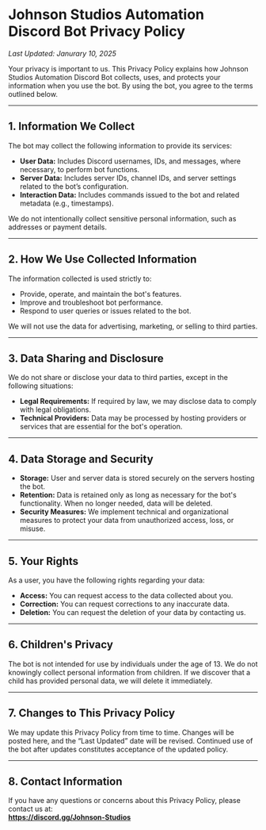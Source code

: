 # Johnson Studios Automation Discord Bot Privacy Policy  

_Last Updated: Janurary 10, 2025_  

Your privacy is important to us. This Privacy Policy explains how Johnson Studios Automation Discord Bot collects, uses, and protects your information when you use the bot. By using the bot, you agree to the terms outlined below.  

---

## 1. Information We Collect  
The bot may collect the following information to provide its services:  
- **User Data:** Includes Discord usernames, IDs, and messages, where necessary, to perform bot functions.  
- **Server Data:** Includes server IDs, channel IDs, and server settings related to the bot’s configuration.  
- **Interaction Data:** Includes commands issued to the bot and related metadata (e.g., timestamps).  

We do not intentionally collect sensitive personal information, such as addresses or payment details.  

---

## 2. How We Use Collected Information  
The information collected is used strictly to:  
- Provide, operate, and maintain the bot's features.  
- Improve and troubleshoot bot performance.  
- Respond to user queries or issues related to the bot.  

We will not use the data for advertising, marketing, or selling to third parties.  

---

## 3. Data Sharing and Disclosure  
We do not share or disclose your data to third parties, except in the following situations:  
- **Legal Requirements:** If required by law, we may disclose data to comply with legal obligations.  
- **Technical Providers:** Data may be processed by hosting providers or services that are essential for the bot's operation.  

---

## 4. Data Storage and Security  
- **Storage:** User and server data is stored securely on the servers hosting the bot.  
- **Retention:** Data is retained only as long as necessary for the bot's functionality. When no longer needed, data will be deleted.  
- **Security Measures:** We implement technical and organizational measures to protect your data from unauthorized access, loss, or misuse.  

---

## 5. Your Rights  
As a user, you have the following rights regarding your data:  
- **Access:** You can request access to the data collected about you.  
- **Correction:** You can request corrections to any inaccurate data.  
- **Deletion:** You can request the deletion of your data by contacting us.  

---

## 6. Children's Privacy  
The bot is not intended for use by individuals under the age of 13. We do not knowingly collect personal information from children. If we discover that a child has provided personal data, we will delete it immediately.  

---

## 7. Changes to This Privacy Policy  
We may update this Privacy Policy from time to time. Changes will be posted here, and the “Last Updated” date will be revised. Continued use of the bot after updates constitutes acceptance of the updated policy.  

---

## 8. Contact Information  
If you have any questions or concerns about this Privacy Policy, please contact us at:  
**https://discord.gg/Johnson-Studios**  
